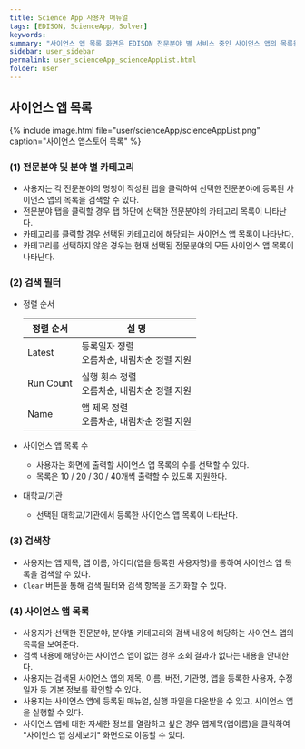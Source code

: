 ```yaml
---
title: Science App 사용자 매뉴얼
tags: [EDISON, ScienceApp, Solver]
keywords:
summary: "사이언스 앱 목록 화면은 EDISON 전문분야 별 서비스 중인 사이언스 앱의 목록을 제공하고, 사용자가 선택한 검색 조건을 통해 사이언스 앱을 검색할 수 있다. <br/>다음은 사이언스 앱 목록 화면의 구성과 기능에 대한 설명이다."
sidebar: user_sidebar
permalink: user_scienceApp_scienceAppList.html
folder: user
---
```


## 사이언스 앱 목록


{% include image.html file="user/scienceApp/scienceAppList.png" caption="사이언스 앱스토어 목록" %}

### (1) 전문분야 및 분야 별 카테고리

- 사용자는 각 전문분야의 명칭이 작성된 탭을 클릭하여 선택한 전문분야에 등록된 사이언스 앱의 목록을 검색할 수 있다.
- 전문분야 탭을 클릭할 경우 탭 하단에 선택한 전문분야의 카테고리 목록이 나타난다.
- 카테고리를 클릭할 경우 선택된 카테고리에 해당되는 사이언스 앱 목록이 나타난다.
- 카테고리를 선택하지 않은 경우는 현재 선택된 전문분야의 모든 사이언스 앱 목록이 나타난다.

### (2) 검색 필터
- 정렬 순서

    | 정렬 순서 | 설 명 |
    |------|----------|
    | Latest | 등록일자 정렬<br/>오름차순, 내림차순 정렬 지원 |
    | Run Count | 실행 횟수 정렬<br/>오름차순, 내림차순 정렬 지원 |
    | Name | 앱 제목 정렬<br/>오름차순, 내림차순 정렬 지원 |

- 사이언스 앱 목록 수
    - 사용자는 화면에 출력할 사이언스 앱 목록의 수를 선택할 수 있다.
    - 목록은 10 / 20 / 30 / 40개씩 출력할 수 있도록 지원한다.

- 대학교/기관
    - 선택된 대학교/기관에서 등록한 사이언스 앱 목록이 나타난다.

### (3) 검색창

- 사용자는 앱 제목, 앱 이름, 아이디(앱을 등록한 사용자명)를 통하여 사이언스 앱 목록을 검색할 수 있다.
- `Clear` 버튼을 통해 검색 필터와 검색 항목을 초기화할 수 있다.

### (4) 사이언스 앱 목록

- 사용자가 선택한 전문분야, 분야별 카테고리와 검색 내용에 해당하는 사이언스 앱의 목록을 보여준다.
- 검색 내용에 해당하는 사이언스 앱이 없는 경우 조회 결과가 없다는 내용을 안내한다.
- 사용자는 검색된 사이언스 앱의 제목, 이름, 버전, 기관명, 앱을 등록한 사용자, 수정일자 등 기본 정보를 확인할 수 있다.
- 사용자는 사이언스 앱에 등록된 매뉴얼, 실행 파일을 다운받을 수 있고, 사이언스 앱을 실행할 수 있다. 
- 사이언스 앱에 대한 자세한 정보를 열람하고 싶은 경우 앱제목(앱이름)을 클릭하여 "사이언스 앱 상세보기" 화면으로 이동할 수 있다.